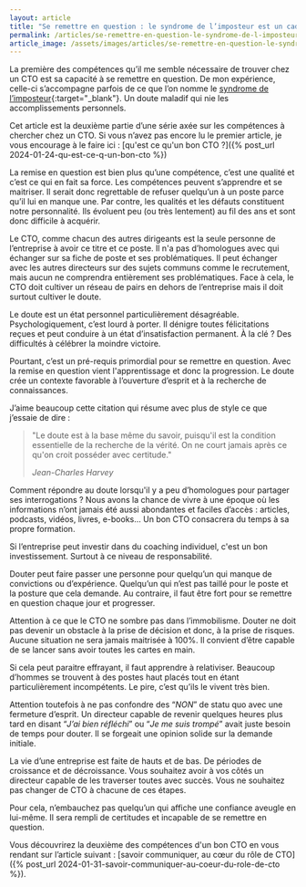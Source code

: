 ```yaml
---
layout: article
title: "Se remettre en question : le syndrome de l’imposteur est un cadeau"
permalink: /articles/se-remettre-en-question-le-syndrome-de-l-imposteur-est-un-cadeau
article_image: /assets/images/articles/se-remettre-en-question-le-syndrome-de-l-imposteur-est-un-cadeau.jpg
---
```


La première des compétences qu’il me semble nécessaire de trouver chez un CTO est sa capacité à se remettre en question. De mon expérience, celle-ci s’accompagne parfois de ce que l’on nomme le [syndrome de l’imposteur](https://fr.wikipedia.org/wiki/Syndrome_de_l%27imposteur){:target="_blank"}. Un doute maladif qui nie les accomplissements personnels.

Cet article est la deuxième partie d’une série axée sur les compétences à chercher chez un CTO. Si vous n’avez pas encore lu le premier article, je vous encourage à le faire ici : [qu'est ce qu'un bon CTO ?]({% post_url 2024-01-24-qu-est-ce-q-un-bon-cto %})

La remise en question est bien plus qu’une compétence, c’est une qualité et c’est ce qui en fait sa force. Les compétences peuvent s’apprendre et se maitriser. Il serait donc regrettable de refuser quelqu’un à un poste parce qu’il lui en manque une. Par contre, les qualités et les défauts constituent notre personnalité. Ils évoluent peu (ou très lentement) au fil des ans et sont donc difficile à acquérir.

Le CTO, comme chacun des autres dirigeants est la seule personne de l’entreprise à avoir ce titre et ce poste. Il n'a pas d’homologues avec qui échanger sur sa fiche de poste et ses problématiques. Il peut échanger avec les autres directeurs sur des sujets communs comme le recrutement, mais aucun ne comprendra entièrement ses problématiques. Face à cela, le CTO doit cultiver un réseau de pairs en dehors de l’entreprise mais il doit surtout cultiver le doute.

Le doute est un état personnel particulièrement désagréable. Psychologiquement, c’est lourd à porter. Il dénigre toutes félicitations reçues et peut conduire à un état d’insatisfaction permanent. À la clé ? Des difficultés à célébrer la moindre victoire.

Pourtant, c’est un pré-requis primordial pour se remettre en question. Avec la remise en question vient l'apprentissage et donc la progression. Le doute crée un contexte favorable à l’ouverture d’esprit et à la recherche de connaissances.

J’aime beaucoup cette citation qui résume avec plus de style ce que j’essaie de dire :

> "Le doute est à la base même du savoir, puisqu'il est la condition essentielle de la recherche de la vérité. On ne court jamais après ce qu'on croit posséder avec certitude."
>
> *Jean-Charles Harvey*

Comment répondre au doute lorsqu'il y a peu d’homologues pour partager ses interrogations ? Nous avons la chance de vivre à une époque où les informations n’ont jamais été aussi abondantes et faciles d’accès : articles, podcasts, vidéos, livres, e-books... Un bon CTO consacrera du temps à sa propre formation.

Si l’entreprise peut investir dans du coaching individuel, c'est un bon investissement. Surtout à ce niveau de responsabilité.

Douter peut faire passer une personne pour quelqu’un qui manque de convictions ou d’expérience. Quelqu’un qui n’est pas taillé pour le poste et la posture que cela demande. Au contraire, il faut être fort pour se remettre en question chaque jour et progresser.

Attention à ce que le CTO ne sombre pas dans l’immobilisme. Douter ne doit pas devenir un obstacle à la prise de décision et donc, à la prise de risques. Aucune situation ne sera jamais maitrisée à 100%. Il convient d’être capable de se lancer sans avoir toutes les cartes en main.

Si cela peut paraitre effrayant, il faut apprendre à relativiser. Beaucoup d’hommes se trouvent à des postes haut placés tout en étant particulièrement incompétents. Le pire, c’est qu’ils le vivent très bien.

Attention toutefois à ne pas confondre des “*NON*” de statu quo avec une fermeture d’esprit. Un directeur capable de revenir quelques heures plus tard en disant “*J’ai bien réfléchi*” ou “*Je me suis trompé*” avait juste besoin de temps pour douter. Il se forgeait une opinion solide sur la demande initiale.

La vie d’une entreprise est faite de hauts et de bas. De périodes de croissance et de décroissance. Vous souhaitez avoir à vos côtés un directeur capable de les traverser toutes avec succès. Vous ne souhaitez pas changer de CTO à chacune de ces étapes. 

Pour cela, n’embauchez pas quelqu’un qui affiche une confiance aveugle en lui-même. Il sera rempli de certitudes et incapable de se remettre en question.

Vous découvrirez la deuxième des compétences d'un bon CTO en vous rendant sur l’article suivant : [savoir communiquer, au cœur du rôle de CTO]({% post_url 2024-01-31-savoir-communiquer-au-coeur-du-role-de-cto %}).